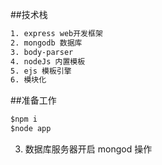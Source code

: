 ##技术栈
```html
1. express web开发框架
2. mongodb 数据库
3. body-parser
4. nodeJs 内置模板
5. ejs 模板引擎
6. 模块化
```

##准备工作
```html
$npm i
$node app
```
3. 数据库服务器开启
    mongod 操作
